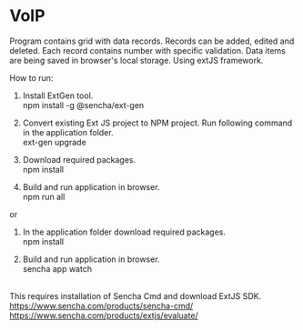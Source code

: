 # VoIP
Program contains grid with data records. Records can be added, edited and deleted. Each record contains number with specific validation. Data items are being saved in browser's local storage. Using extJS framework.

How to run:

1. Install ExtGen tool.<br>
npm install -g @sencha/ext-gen<br>

2. Convert existing Ext JS project to NPM project. Run following command in the application folder.<br>
ext-gen upgrade<br>

3. Download required packages.<br>
npm install<br>

4. Build and run application in browser.<br>
npm run all<br>

or

1. In the application folder download required packages.<br>
npm install<br>

2. Build and run application in browser.<br>
sencha app watch<br><br>

This requires installation of Sencha Cmd and download ExtJS SDK.<br>
https://www.sencha.com/products/sencha-cmd/<br>
https://www.sencha.com/products/extjs/evaluate/

